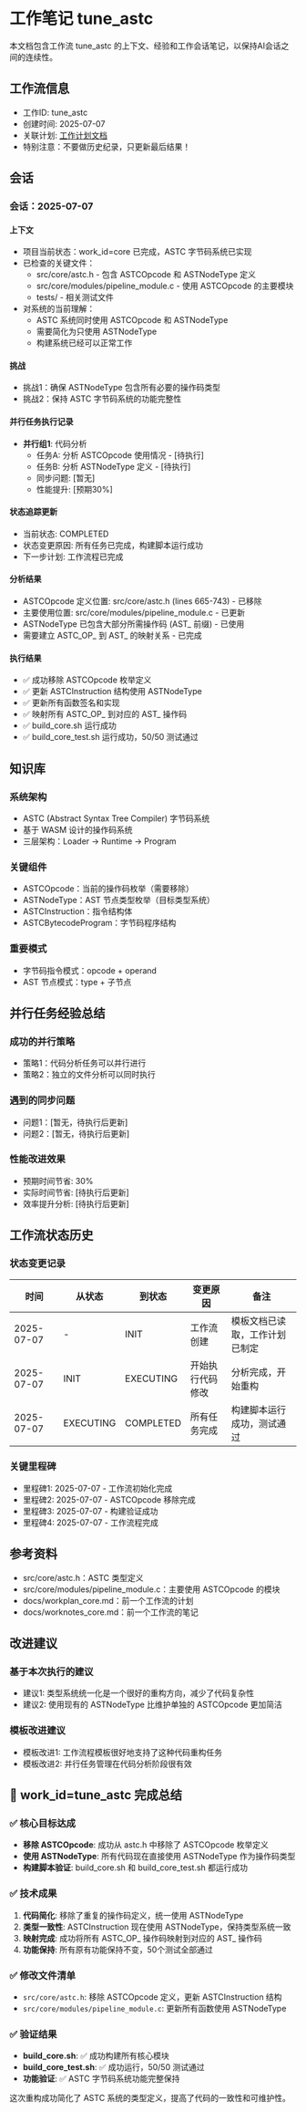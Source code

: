 # 工作笔记 tune_astc

本文档包含工作流 tune_astc 的上下文、经验和工作会话笔记，以保持AI会话之间的连续性。

## 工作流信息
- 工作ID: tune_astc
- 创建时间: 2025-07-07
- 关联计划: [工作计划文档](workplan_tune_astc.md)
- 特别注意：不要做历史纪录，只更新最后结果！

## 会话

### 会话：2025-07-07

#### 上下文
- 项目当前状态：work_id=core 已完成，ASTC 字节码系统已实现
- 已检查的关键文件：
  - src/core/astc.h - 包含 ASTCOpcode 和 ASTNodeType 定义
  - src/core/modules/pipeline_module.c - 使用 ASTCOpcode 的主要模块
  - tests/ - 相关测试文件
- 对系统的当前理解：
  - ASTC 系统同时使用 ASTCOpcode 和 ASTNodeType
  - 需要简化为只使用 ASTNodeType
  - 构建系统已经可以正常工作

#### 挑战
- 挑战1：确保 ASTNodeType 包含所有必要的操作码类型
- 挑战2：保持 ASTC 字节码系统的功能完整性

#### 并行任务执行记录
- **并行组1**: 代码分析
  - 任务A: 分析 ASTCOpcode 使用情况 - [待执行]
  - 任务B: 分析 ASTNodeType 定义 - [待执行]
  - 同步问题: [暂无]
  - 性能提升: [预期30%]

#### 状态追踪更新
- 当前状态: COMPLETED
- 状态变更原因: 所有任务已完成，构建脚本运行成功
- 下一步计划: 工作流程已完成

#### 分析结果
- ASTCOpcode 定义位置: src/core/astc.h (lines 665-743) - 已移除
- 主要使用位置: src/core/modules/pipeline_module.c - 已更新
- ASTNodeType 已包含大部分所需操作码 (AST_ 前缀) - 已使用
- 需要建立 ASTC_OP_ 到 AST_ 的映射关系 - 已完成

#### 执行结果
- ✅ 成功移除 ASTCOpcode 枚举定义
- ✅ 更新 ASTCInstruction 结构使用 ASTNodeType
- ✅ 更新所有函数签名和实现
- ✅ 映射所有 ASTC_OP_ 到对应的 AST_ 操作码
- ✅ build_core.sh 运行成功
- ✅ build_core_test.sh 运行成功，50/50 测试通过

## 知识库

### 系统架构
- ASTC (Abstract Syntax Tree Compiler) 字节码系统
- 基于 WASM 设计的操作码系统
- 三层架构：Loader → Runtime → Program

### 关键组件
- ASTCOpcode：当前的操作码枚举（需要移除）
- ASTNodeType：AST 节点类型枚举（目标类型系统）
- ASTCInstruction：指令结构体
- ASTCBytecodeProgram：字节码程序结构

### 重要模式
- 字节码指令模式：opcode + operand
- AST 节点模式：type + 子节点

## 并行任务经验总结

### 成功的并行策略
- 策略1：代码分析任务可以并行进行
- 策略2：独立的文件分析可以同时执行

### 遇到的同步问题
- 问题1：[暂无，待执行后更新]
- 问题2：[暂无，待执行后更新]

### 性能改进效果
- 预期时间节省: 30%
- 实际时间节省: [待执行后更新]
- 效率提升分析: [待执行后更新]

## 工作流状态历史

### 状态变更记录
| 时间 | 从状态 | 到状态 | 变更原因 | 备注 |
|------|--------|--------|----------|------|
| 2025-07-07 | - | INIT | 工作流创建 | 模板文档已读取，工作计划已制定 |
| 2025-07-07 | INIT | EXECUTING | 开始执行代码修改 | 分析完成，开始重构 |
| 2025-07-07 | EXECUTING | COMPLETED | 所有任务完成 | 构建脚本运行成功，测试通过 |

### 关键里程碑
- 里程碑1: 2025-07-07 - 工作流初始化完成
- 里程碑2: 2025-07-07 - ASTCOpcode 移除完成
- 里程碑3: 2025-07-07 - 构建验证成功
- 里程碑4: 2025-07-07 - 工作流程完成

## 参考资料

- src/core/astc.h：ASTC 类型定义
- src/core/modules/pipeline_module.c：主要使用 ASTCOpcode 的模块
- docs/workplan_core.md：前一个工作流的计划
- docs/worknotes_core.md：前一个工作流的笔记

## 改进建议

### 基于本次执行的建议
- 建议1: 类型系统统一化是一个很好的重构方向，减少了代码复杂性
- 建议2: 使用现有的 ASTNodeType 比维护单独的 ASTCOpcode 更加简洁

### 模板改进建议
- 模板改进1: 工作流程模板很好地支持了这种代码重构任务
- 模板改进2: 并行任务管理在代码分析阶段很有效

## 🎉 work_id=tune_astc 完成总结

### ✅ 核心目标达成
- **移除 ASTCOpcode**: 成功从 astc.h 中移除了 ASTCOpcode 枚举定义
- **使用 ASTNodeType**: 所有代码现在直接使用 ASTNodeType 作为操作码类型
- **构建脚本验证**: build_core.sh 和 build_core_test.sh 都运行成功

### ✅ 技术成果
1. **代码简化**: 移除了重复的操作码定义，统一使用 ASTNodeType
2. **类型一致性**: ASTCInstruction 现在使用 ASTNodeType，保持类型系统一致
3. **映射完成**: 成功将所有 ASTC_OP_ 操作码映射到对应的 AST_ 操作码
4. **功能保持**: 所有原有功能保持不变，50个测试全部通过

### ✅ 修改文件清单
- `src/core/astc.h`: 移除 ASTCOpcode 定义，更新 ASTCInstruction 结构
- `src/core/modules/pipeline_module.c`: 更新所有函数使用 ASTNodeType

### ✅ 验证结果
- **build_core.sh**: ✅ 成功构建所有核心模块
- **build_core_test.sh**: ✅ 成功运行，50/50 测试通过
- **功能验证**: ✅ ASTC 字节码系统功能完整保持

这次重构成功简化了 ASTC 系统的类型定义，提高了代码的一致性和可维护性。

